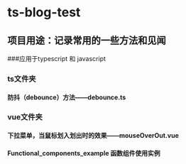# ts-blog-test

## 项目用途：记录常用的一些方法和见闻

###应用于typescript 和 javascript

### ts文件夹

#### 防抖（debounce）方法——debounce.ts

### vue文件夹

#### 下拉菜单，当鼠标划入划出时的效果——mouseOverOut.vue

#### Functional_components_example 函数组件使用实例